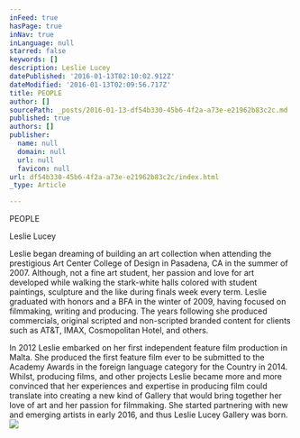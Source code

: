 ```yaml
---
inFeed: true
hasPage: true
inNav: true
inLanguage: null
starred: false
keywords: []
description: Leslie Lucey
datePublished: '2016-01-13T02:10:02.912Z'
dateModified: '2016-01-13T02:09:56.717Z'
title: PEOPLE
author: []
sourcePath: _posts/2016-01-13-df54b330-45b6-4f2a-a73e-e21962b83c2c.md
published: true
authors: []
publisher:
  name: null
  domain: null
  url: null
  favicon: null
url: df54b330-45b6-4f2a-a73e-e21962b83c2c/index.html
_type: Article

---
```

PEOPLE

Leslie Lucey

Leslie began dreaming of building an art collection when attending the prestigious Art Center College of Design in Pasadena, CA in the summer of 2007\. Although, not a fine art student, her passion and love for art developed while walking the stark-white halls colored with student paintings, sculpture and the like during finals week every term. Leslie graduated with honors and a BFA in the winter of 2009, having focused on filmmaking, writing and producing. The years following she produced commercials, original scripted and non-scripted branded content for clients such as AT&T, IMAX, Cosmopolitan Hotel, and others. 

In 2012 Leslie embarked on her first independent feature film production in Malta. She produced the first feature film ever to be submitted to the Academy Awards in the foreign language category for the Country in 2014\. Whilst, producing films, and other projects Leslie became more and more convinced that her experiences and expertise in producing film could translate into creating a new kind of Gallery that would bring together her love of art and her passion for filmmaking.  She started partnering with new and emerging artists in early 2016, and thus Leslie Lucey Gallery was born. ![](https://the-grid-user-content.s3-us-west-2.amazonaws.com/d0f54542-4b73-4cc0-a71d-b9ffa2803b38.jpg)